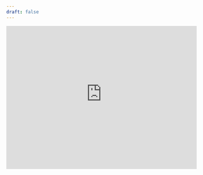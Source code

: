 ```yaml
---
draft: false
---
```



<div style="text-align: center;">
   <div style="position: relative; width: 100%; padding-bottom: 75%; /* 4:3 aspect ratio */">
        <iframe src="https://form.victorianobennett.wedding/www/rsvp/" style="border: none; position: absolute; top: 0; left: 0; width: 100%; height: 100%;" scrolling="no" frameborder="0" allowfullscreen></iframe>
   </div>
</div>



